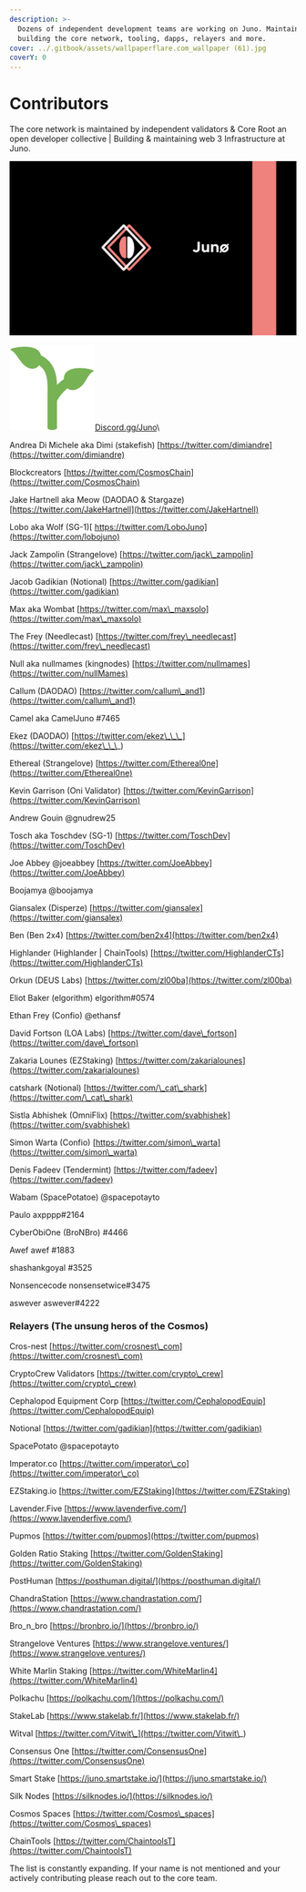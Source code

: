 ```yaml
---
description: >-
  Dozens of independent development teams are working on Juno. Maintaining &
  building the core network, tooling, dapps, relayers and more.
cover: ../.gitbook/assets/wallpaperflare.com_wallpaper (61).jpg
coverY: 0
---
```


# Contributors

The core network is maintained by independent validators & Core Root an open developer collective | Building & maintaining web 3 Infrastructure at Juno.

![](<../.gitbook/assets/Banner 4 (C-Root).png>)

<img src="../.gitbook/assets/image.png" alt="" data-size="line">[Discord.gg/Juno](https://discord.gg/Juno)\


Andrea Di Michele aka Dimi (stakefish) [https://twitter.com/dimiandre](https://twitter.com/dimiandre)

Blockcreators [https://twitter.com/CosmosChain](https://twitter.com/CosmosChain)

Jake Hartnell aka Meow (DAODAO & Stargaze) [https://twitter.com/JakeHartnell](https://twitter.com/JakeHartnell)

Lobo aka Wolf (SG-1)[ https://twitter.com/LoboJuno](https://twitter.com/lobojuno)

Jack Zampolin (Strangelove) [https://twitter.com/jack\_zampolin](https://twitter.com/jack\_zampolin)

Jacob Gadikian (Notional) [https://twitter.com/gadikian](https://twitter.com/gadikian)

Max aka Wombat [https://twitter.com/max\_maxsolo](https://twitter.com/max\_maxsolo)

The Frey (Needlecast) [https://twitter.com/frey\_needlecast](https://twitter.com/frey\_needlecast)

Null aka nullmames (kingnodes) [https://twitter.com/nullmames](https://twitter.com/nullMames)

Callum (DAODAO) [https://twitter.com/callum\_and1](https://twitter.com/callum\_and1)

Camel aka CamelJuno #7465

Ekez (DAODAO) [https://twitter.com/ekez\_\_\_](https://twitter.com/ekez\_\_\_)

Ethereal (Strangelove) [https://twitter.com/Ethereal0ne](https://twitter.com/Ethereal0ne)

Kevin Garrison (Oni Validator) [https://twitter.com/KevinGarrison](https://twitter.com/KevinGarrison)

Andrew Gouin @gnudrew25

Tosch aka Toschdev (SG-1) [https://twitter.com/ToschDev](https://twitter.com/ToschDev)

Joe Abbey @joeabbey [https://twitter.com/JoeAbbey](https://twitter.com/JoeAbbey)

Boojamya @boojamya

Giansalex (Disperze) [https://twitter.com/giansalex](https://twitter.com/giansalex)

Ben (Ben 2x4) [https://twitter.com/ben2x4](https://twitter.com/ben2x4)

Highlander (Highlander | ChainTools) [https://twitter.com/HighlanderCTs](https://twitter.com/HighlanderCTs)

Orkun (DEUS Labs) [https://twitter.com/zl00ba](https://twitter.com/zl00ba)

Eliot Baker (elgorithm) elgorithm#0574

Ethan Frey (Confio) @ethansf

David Fortson (LOA Labs) [https://twitter.com/dave\_fortson](https://twitter.com/dave\_fortson)

Zakaria Lounes (EZStaking) [https://twitter.com/zakarialounes](https://twitter.com/zakarialounes)

catshark (Notional) [https://twitter.com/\_cat\_shark](https://twitter.com/\_cat\_shark)

Sistla Abhishek (OmniFlix) [https://twitter.com/svabhishek](https://twitter.com/svabhishek)

Simon Warta (Confio) [https://twitter.com/simon\_warta](https://twitter.com/simon\_warta)

Denis Fadeev (Tendermint) [https://twitter.com/fadeev](https://twitter.com/fadeev)

Wabam (SpacePotatoe) @spacepotayto

Paulo axpppp#2164

CyberObiOne (BroNBro) #4466

Awef awef #1883

shashankgoyal #3525

Nonsencecode nonsensetwice#3475

aswever aswever#4222

### Relayers (The unsung heros of the Cosmos)

Cros-nest [https://twitter.com/crosnest\_com](https://twitter.com/crosnest\_com)

CryptoCrew Validators [https://twitter.com/crypto\_crew](https://twitter.com/crypto\_crew)

Cephalopod Equipment Corp [https://twitter.com/CephalopodEquip](https://twitter.com/CephalopodEquip)

Notional [https://twitter.com/gadikian](https://twitter.com/gadikian)

SpacePotato @spacepotayto

Imperator.co [https://twitter.com/imperator\_co](https://twitter.com/imperator\_co)

EZStaking.io [https://twitter.com/EZStaking](https://twitter.com/EZStaking)

Lavender.Five [https://www.lavenderfive.com/](https://www.lavenderfive.com/)

Pupmos [https://twitter.com/pupmos](https://twitter.com/pupmos)

Golden Ratio Staking [https://twitter.com/GoldenStaking](https://twitter.com/GoldenStaking)

PostHuman [https://posthuman.digital/](https://posthuman.digital/)

ChandraStation [https://www.chandrastation.com/](https://www.chandrastation.com/)

Bro\_n\_bro [https://bronbro.io/](https://bronbro.io/)

Strangelove Ventures [https://www.strangelove.ventures/](https://www.strangelove.ventures/)

White Marlin Staking [https://twitter.com/WhiteMarlin4](https://twitter.com/WhiteMarlin4)

Polkachu [https://polkachu.com/](https://polkachu.com/)

StakeLab [https://www.stakelab.fr/](https://www.stakelab.fr/)

Witval [https://twitter.com/Vitwit\_](https://twitter.com/Vitwit\_)

Consensus One [https://twitter.com/ConsensusOne](https://twitter.com/ConsensusOne)

Smart Stake [https://juno.smartstake.io/](https://juno.smartstake.io/)

Silk Nodes [https://silknodes.io/](https://silknodes.io/)

Cosmos Spaces [https://twitter.com/Cosmos\_spaces](https://twitter.com/Cosmos\_spaces)

ChainTools [https://twitter.com/ChaintoolsT](https://twitter.com/ChaintoolsT)

The list is constantly expanding. If your name is not mentioned and your actively contributing please reach out to the core team.
